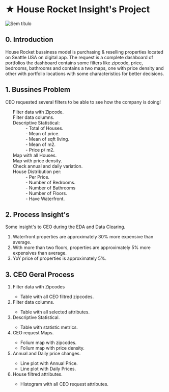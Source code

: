 # ★ House Rocket Insight's Project

![Sem título](https://user-images.githubusercontent.com/75986085/126676350-7000e56f-8fac-4fbc-b766-4c00ab2301a2.png)

<h2>0. Introduction</h2>
<p>House Rocket bussiness model is purchasing & reselling properties located on Seattle USA on digital app. The request is a complete dashboard of portfolios the dashboard contains some filters like zipcode, price, bedrooms, bathrooms and contains a two maps, one with price density and other with portfolio locations with some characteristics for better decisions.</p>

<h2>1. Bussines Problem</h2>
<p>CEO requested several filters to be able to see how the company is doing!</p>

<ul>
  <dl>
    <dt>Filter data with Zipcode.</dt>
    <dt>Filter data columns.</dt>
    <dt>Descriptive Statistical:</dt>
      <dd>- Total of Houses.</dd>
      <dd>- Mean of price.</dd>
      <dd>- Mean of sqft living.</dd>
      <dd>- Mean of m2.</dd>
      <dd>- Price p/ m2.</dd>
    <dt>Map with all Houses.</dt>
    <dt>Map with price density.</dt>
    <dt>Check annual and daily variation.</dt>
    <dt>House Distribution per:</dt>
      <dd>- Per Price.</dd>
      <dd>- Number of Bedrooms.</dd>
      <dd>- Number of Bathrooms</dd>
      <dd>- Number of Floors.</dd>
      <dd>- Have Waterfront.</dd>
  </dl>
</ul>

<h2>2. Process Insight's</h2>
<p>Some insight's to CEO during the EDA and Data Clearing.</p>
<ol>
  <li>Waterfront properties are approximately 30% more expensive than average.</li>
  <li>With more than two floors, properties are approximately 5% more expensives than average.</li>
  <li>YoY price of properties is approximately 5%.</li>
</ol>

<h2>3. CEO Geral Process</h2>
<ol>
  <li>Filter data with Zipcodes</li>
    <ul>
      <li>Table with all CEO filtred zipcodes.</li>
    </ul>
  <li>Filter data columns.</li>
    <ul>
      <li>Table with all selected attributes.</li>
    </ul>
  <li>Descriptive Statistical.</li>
    <ul>
      <li>Table with statistic metrics.</li>
    </ul>
  <li>CEO request Maps.</li>
    <ul>
      <li>Folium map with zipcodes.</li>
      <li>Folium map with price density.</li>
    </ul>
  <li>Annual and Daily price changes.</li>
    <ul>
      <li>Line plot with Annual Price.</li>
      <li>Line plot with Daily Prices.</li>
    </ul>
  <li>House filtred attributes.</li>
    <ul>
      <li>Histogram with all CEO request attributes.</li>
    </ul>
</ol>
